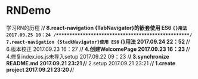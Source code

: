 # RNDemo
学习RN的历程
/**************************************************/
8.react-navigation {TabNavigator}的嵌套使用
  ES6 `` {}用法
  2017.09.25 10：24
/**************************************************/
7.react-navigation {StackNavigator}使用
  ES6 `` {}用法
  2017.09.24 22：52
/**************************************************/
6.版本校正
2017.09.23 16：27
/**************************************************/
4.创建WelcomePage
2017.09.23 16：23
/**************************************************/
4.修复index.ios.js未导入setup
2017.09.22 09：23
/**************************************************/
3.synchronize README.md
2017.09.21 23:21
/**************************************************/
2.setup
2017.09.21 23:21
/**************************************************/
1.create project
2017.09.21 23:20
/**************************************************/